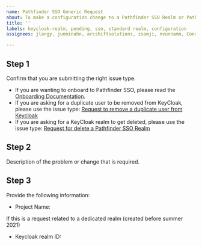 ```yaml
---
name: Pathfinder SSO Generic Request
about: To make a configuration change to a Pathfinder SSO Realm or Pathfinder SSO standard client or to ask for help
title: ''
labels: keycloak-realm, pending, sso, standard realm, configuration
assignees: jlangy, junminahn, arcshiftsolutions, zsamji, nvunnamm, ConradBoydElliottGustafson

---
```

## Step 1
Confirm that you are submitting the right issue type. 
* If you are wanting to onboard to Pathfinder SSO, please read the [Onboarding Documentation](https://github.com/bcgov/ocp-sso/wiki/SSO-Onboarding).
* If you are asking for a duplicate user to be removed from KeyCloak, please use the issue type: [Request to remove a duplicate user from Keycloak](https://github.com/BCDevOps/devops-requests/issues/new?assignees=jlangy%2C+junminahn%2C+brycereid73%2C+arcshiftsolutions%2C+zsamji%2C+nvunnamm&labels=keycloak-user%2C+sso&template=keycloak_user_removal_request.md&title=)
* If you are asking for a KeyCloak realm to get deleted, please use the issue type: [Request for delete a Pathfinder SSO Realm](https://github.com/BCDevOps/devops-requests/issues/new?assignees=jlangy%2C+junminahn%2C+brycereid73%2C+arcshiftsolutions%2C+zsamji%2C+nvunnamm&labels=keycloak-realm%2C+pending%2C+sso&template=keycloak_realm_removal.md&title=)

## Step 2
Description of the problem or change that is required.

## Step 3
Provide the following information:

* Project Name: 

If this is a request related to a dedicated realm (created before summer 2021)
* Keycloak realm ID: 


